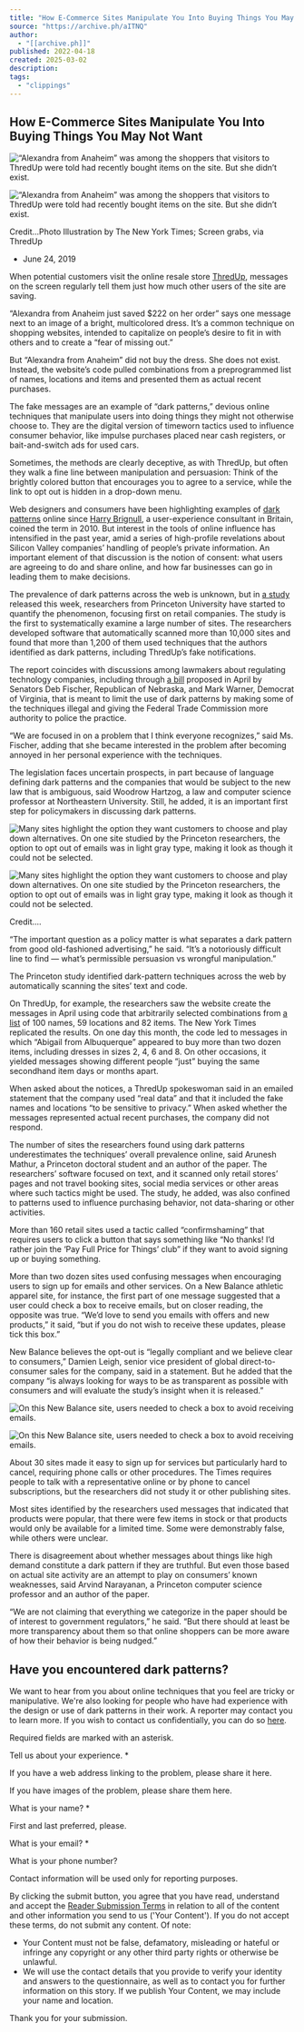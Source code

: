 ```yaml
---
title: "How E-Commerce Sites Manipulate You Into Buying Things You May Not Wa…"
source: "https://archive.ph/aITNQ"
author:
  - "[[archive.ph]]"
published: 2022-04-18
created: 2025-03-02
description:
tags:
  - "clippings"
---
```

## How E-Commerce Sites Manipulate You Into Buying Things You May Not Want

![“Alexandra from Anaheim” was among the shoppers that visitors to ThredUp were told had recently bought items on the site. But she didn’t exist.](https://archive.ph/aITNQ/35631e33e26b7c4c8cf8bda7c711e15641984bae.webp)

![“Alexandra from Anaheim” was among the shoppers that visitors to ThredUp were told had recently bought items on the site. But she didn’t exist.](https://archive.ph/aITNQ/35631e33e26b7c4c8cf8bda7c711e15641984bae.webp)

Credit...Photo Illustration by The New York Times; Screen grabs, via ThredUp

- June 24, 2019

When potential customers visit the online resale store [ThredUp](https://archive.ph/o/aITNQ/https://www.thredup.com/products/women?department_tags=women&sizing_id=&sort=Recently+Discounted), messages on the screen regularly tell them just how much other users of the site are saving.

“Alexandra from Anaheim just saved $222 on her order” says one message next to an image of a bright, multicolored dress. It’s a common technique on shopping websites, intended to capitalize on people’s desire to fit in with others and to create a “fear of missing out.”

But “Alexandra from Anaheim” did not buy the dress. She does not exist. Instead, the website’s code pulled combinations from a preprogrammed list of names, locations and items and presented them as actual recent purchases.

The fake messages are an example of “dark patterns,” devious online techniques that manipulate users into doing things they might not otherwise choose to. They are the digital version of timeworn tactics used to influence consumer behavior, like impulse purchases placed near cash registers, or bait-and-switch ads for used cars.

Sometimes, the methods are clearly deceptive, as with ThredUp, but often they walk a fine line between manipulation and persuasion: Think of the brightly colored button that encourages you to agree to a service, while the link to opt out is hidden in a drop-down menu.

Web designers and consumers have been highlighting examples of [dark patterns](https://archive.ph/o/aITNQ/https://www.darkpatterns.org/) online since [Harry Brignull](https://archive.ph/o/aITNQ/https://www.nytimes.com/2016/05/15/technology/personaltech/when-websites-wont-take-no-for-an-answer.html), a user-experience consultant in Britain, coined the term in 2010. But interest in the tools of online influence has intensified in the past year, amid a series of high-profile revelations about Silicon Valley companies’ handling of people’s private information. An important element of that discussion is the notion of consent: what users are agreeing to do and share online, and how far businesses can go in leading them to make decisions.

The prevalence of dark patterns across the web is unknown, but in [a study](https://archive.ph/o/aITNQ/https://webtransparency.cs.princeton.edu/dark-patterns/) released this week, researchers from Princeton University have started to quantify the phenomenon, focusing first on retail companies. The study is the first to systematically examine a large number of sites. The researchers developed software that automatically scanned more than 10,000 sites and found that more than 1,200 of them used techniques that the authors identified as dark patterns, including ThredUp’s fake notifications.

The report coincides with discussions among lawmakers about regulating technology companies, including through [a bill](https://archive.ph/o/aITNQ/https://www.warner.senate.gov/public/index.cfm/2019/4/senators-introduce-bipartisan-legislation-to-ban-manipulative-dark-patterns) proposed in April by Senators Deb Fischer, Republican of Nebraska, and Mark Warner, Democrat of Virginia, that is meant to limit the use of dark patterns by making some of the techniques illegal and giving the Federal Trade Commission more authority to police the practice.

“We are focused in on a problem that I think everyone recognizes,” said Ms. Fischer, adding that she became interested in the problem after becoming annoyed in her personal experience with the techniques.

The legislation faces uncertain prospects, in part because of language defining dark patterns and the companies that would be subject to the new law that is ambiguous, said Woodrow Hartzog, a law and computer science professor at Northeastern University. Still, he added, it is an important first step for policymakers in discussing dark patterns.

![Many sites highlight the option they want customers to choose and play down alternatives. On one site studied by the Princeton researchers, the option to opt out of emails was in light gray type, making it look as though it could not be selected.](https://archive.ph/aITNQ/ce9cf4098f90766bf0acb320a7694a7db1a636a2.webp)

![Many sites highlight the option they want customers to choose and play down alternatives. On one site studied by the Princeton researchers, the option to opt out of emails was in light gray type, making it look as though it could not be selected.](https://archive.ph/aITNQ/ce9cf4098f90766bf0acb320a7694a7db1a636a2.webp)

Credit....

“The important question as a policy matter is what separates a dark pattern from good old-fashioned advertising,” he said. “It’s a notoriously difficult line to find — what’s permissible persuasion vs wrongful manipulation.”

The Princeton study identified dark-pattern techniques across the web by automatically scanning the sites’ text and code.

On ThredUp, for example, the researchers saw the website create the messages in April using code that arbitrarily selected combinations from [a list](https://archive.ph/o/aITNQ/https://gist.github.com/aruneshmathur/82a5fab689241383366ad60c50a8702c%23file-thredup-js-L3900) of 100 names, 59 locations and 82 items. The New York Times replicated the results. On one day this month, the code led to messages in which “Abigail from Albuquerque” appeared to buy more than two dozen items, including dresses in sizes 2, 4, 6 and 8. On other occasions, it yielded messages showing different people “just” buying the same secondhand item days or months apart.

When asked about the notices, a ThredUp spokeswoman said in an emailed statement that the company used “real data” and that it included the fake names and locations “to be sensitive to privacy.” When asked whether the messages represented actual recent purchases, the company did not respond.

The number of sites the researchers found using dark patterns underestimates the techniques’ overall prevalence online, said Arunesh Mathur, a Princeton doctoral student and an author of the paper. The researchers’ software focused on text, and it scanned only retail stores’ pages and not travel booking sites, social media services or other areas where such tactics might be used. The study, he added, was also confined to patterns used to influence purchasing behavior, not data-sharing or other activities.

More than 160 retail sites used a tactic called “confirmshaming” that requires users to click a button that says something like “No thanks! I’d rather join the ‘Pay Full Price for Things’ club” if they want to avoid signing up or buying something.

More than two dozen sites used confusing messages when encouraging users to sign up for emails and other services. On a New Balance athletic apparel site, for instance, the first part of one message suggested that a user could check a box to receive emails, but on closer reading, the opposite was true. “We’d love to send you emails with offers and new products,” it said, “but if you do not wish to receive these updates, please tick this box.”

New Balance believes the opt-out is “legally compliant and we believe clear to consumers,” Damien Leigh, senior vice president of global direct-to-consumer sales for the company, said in a statement. But he added that the company “is always looking for ways to be as transparent as possible with consumers and will evaluate the study’s insight when it is released.”

![On this New Balance site, users needed to check a box to avoid receiving emails.](https://archive.ph/aITNQ/7979684bd6732502c19b3242d94b1930c3779f33.webp)

![On this New Balance site, users needed to check a box to avoid receiving emails.](https://archive.ph/aITNQ/7979684bd6732502c19b3242d94b1930c3779f33.webp)

About 30 sites made it easy to sign up for services but particularly hard to cancel, requiring phone calls or other procedures. The Times requires people to talk with a representative online or by phone to cancel subscriptions, but the researchers did not study it or other publishing sites.

Most sites identified by the researchers used messages that indicated that products were popular, that there were few items in stock or that products would only be available for a limited time. Some were demonstrably false, while others were unclear.

There is disagreement about whether messages about things like high demand constitute a dark pattern if they are truthful. But even those based on actual site activity are an attempt to play on consumers’ known weaknesses, said Arvind Narayanan, a Princeton computer science professor and an author of the paper.

“We are not claiming that everything we categorize in the paper should be of interest to government regulators,” he said. “But there should at least be more transparency about them so that online shoppers can be more aware of how their behavior is being nudged.”

## Have you encountered dark patterns?

We want to hear from you about online techniques that you feel are tricky or manipulative. We're also looking for people who have had experience with the design or use of dark patterns in their work. A reporter may contact you to learn more. If you wish to contact us confidentially, you can do so [here](https://archive.ph/o/aITNQ/https://www.nytimes.com/tips).

Required fields are marked with an asterisk.

Tell us about your experience. \*

If you have a web address linking to the problem, please share it here.

If you have images of the problem, please share them here.

What is your name? \*

First and last preferred, please.

What is your email? \*

What is your phone number?

Contact information will be used only for reporting purposes.

By clicking the submit button, you agree that you have read, understand and accept the [Reader Submission Terms](https://archive.ph/o/aITNQ/https://help.nytimes.com/hc/en-us/articles/360004901454-Reader-submission-terms) in relation to all of the content and other information you send to us ('Your Content'). If you do not accept these terms, do not submit any content. Of note:

- Your Content must not be false, defamatory, misleading or hateful or infringe any copyright or any other third party rights or otherwise be unlawful.
- We will use the contact details that you provide to verify your identity and answers to the questionnaire, as well as to contact you for further information on this story. If we publish Your Content, we may include your name and location.

Thank you for your submission.